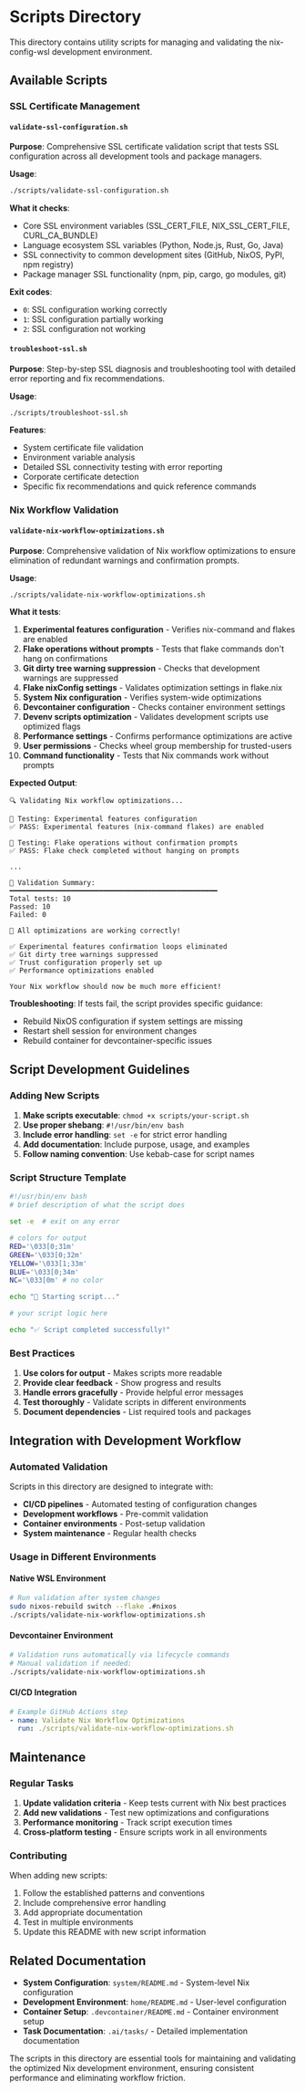 # Scripts Directory

This directory contains utility scripts for managing and validating the nix-config-wsl development environment.

## Available Scripts

### SSL Certificate Management

#### `validate-ssl-configuration.sh`

**Purpose**: Comprehensive SSL certificate validation script that tests SSL configuration across all development tools and package managers.

**Usage**:
```bash
./scripts/validate-ssl-configuration.sh
```

**What it checks**:
- Core SSL environment variables (SSL_CERT_FILE, NIX_SSL_CERT_FILE, CURL_CA_BUNDLE)
- Language ecosystem SSL variables (Python, Node.js, Rust, Go, Java)
- SSL connectivity to common development sites (GitHub, NixOS, PyPI, npm registry)
- Package manager SSL functionality (npm, pip, cargo, go modules, git)

**Exit codes**:
- `0`: SSL configuration working correctly
- `1`: SSL configuration partially working
- `2`: SSL configuration not working

#### `troubleshoot-ssl.sh`

**Purpose**: Step-by-step SSL diagnosis and troubleshooting tool with detailed error reporting and fix recommendations.

**Usage**:
```bash
./scripts/troubleshoot-ssl.sh
```

**Features**:
- System certificate file validation
- Environment variable analysis
- Detailed SSL connectivity testing with error reporting
- Corporate certificate detection
- Specific fix recommendations and quick reference commands

### Nix Workflow Validation

#### `validate-nix-workflow-optimizations.sh`

**Purpose**: Comprehensive validation of Nix workflow optimizations to ensure elimination of redundant warnings and confirmation prompts.

**Usage**:
```bash
./scripts/validate-nix-workflow-optimizations.sh
```

**What it tests**:
1. **Experimental features configuration** - Verifies nix-command and flakes are enabled
2. **Flake operations without prompts** - Tests that flake commands don't hang on confirmations
3. **Git dirty tree warning suppression** - Checks that development warnings are suppressed
4. **Flake nixConfig settings** - Validates optimization settings in flake.nix
5. **System Nix configuration** - Verifies system-wide optimizations
6. **Devcontainer configuration** - Checks container environment settings
7. **Devenv scripts optimization** - Validates development scripts use optimized flags
8. **Performance settings** - Confirms performance optimizations are active
9. **User permissions** - Checks wheel group membership for trusted-users
10. **Command functionality** - Tests that Nix commands work without prompts

**Expected Output**:
```
🔍 Validating Nix workflow optimizations...

🧪 Testing: Experimental features configuration
✅ PASS: Experimental features (nix-command flakes) are enabled

🧪 Testing: Flake operations without confirmation prompts
✅ PASS: Flake check completed without hanging on prompts

...

🏁 Validation Summary:
━━━━━━━━━━━━━━━━━━━━━━━━━━━━━━━━━━━━━━━━━━━━━━━━━━━
Total tests: 10
Passed: 10
Failed: 0

🎉 All optimizations are working correctly!

✅ Experimental features confirmation loops eliminated
✅ Git dirty tree warnings suppressed
✅ Trust configuration properly set up
✅ Performance optimizations enabled

Your Nix workflow should now be much more efficient!
```

**Troubleshooting**:
If tests fail, the script provides specific guidance:
- Rebuild NixOS configuration if system settings are missing
- Restart shell session for environment changes
- Rebuild container for devcontainer-specific issues

## Script Development Guidelines

### Adding New Scripts

1. **Make scripts executable**: `chmod +x scripts/your-script.sh`
2. **Use proper shebang**: `#!/usr/bin/env bash`
3. **Include error handling**: `set -e` for strict error handling
4. **Add documentation**: Include purpose, usage, and examples
5. **Follow naming convention**: Use kebab-case for script names

### Script Structure Template

```bash
#!/usr/bin/env bash
# brief description of what the script does

set -e  # exit on any error

# colors for output
RED='\033[0;31m'
GREEN='\033[0;32m'
YELLOW='\033[1;33m'
BLUE='\033[0;34m'
NC='\033[0m' # no color

echo "🚀 Starting script..."

# your script logic here

echo "✅ Script completed successfully!"
```

### Best Practices

1. **Use colors for output** - Makes scripts more readable
2. **Provide clear feedback** - Show progress and results
3. **Handle errors gracefully** - Provide helpful error messages
4. **Test thoroughly** - Validate scripts in different environments
5. **Document dependencies** - List required tools and packages

## Integration with Development Workflow

### Automated Validation

Scripts in this directory are designed to integrate with:
- **CI/CD pipelines** - Automated testing of configuration changes
- **Development workflows** - Pre-commit validation
- **Container environments** - Post-setup validation
- **System maintenance** - Regular health checks

### Usage in Different Environments

#### Native WSL Environment
```bash
# Run validation after system changes
sudo nixos-rebuild switch --flake .#nixos
./scripts/validate-nix-workflow-optimizations.sh
```

#### Devcontainer Environment
```bash
# Validation runs automatically via lifecycle commands
# Manual validation if needed:
./scripts/validate-nix-workflow-optimizations.sh
```

#### CI/CD Integration
```yaml
# Example GitHub Actions step
- name: Validate Nix Workflow Optimizations
  run: ./scripts/validate-nix-workflow-optimizations.sh
```

## Maintenance

### Regular Tasks

1. **Update validation criteria** - Keep tests current with Nix best practices
2. **Add new validations** - Test new optimizations and configurations
3. **Performance monitoring** - Track script execution times
4. **Cross-platform testing** - Ensure scripts work in all environments

### Contributing

When adding new scripts:
1. Follow the established patterns and conventions
2. Include comprehensive error handling
3. Add appropriate documentation
4. Test in multiple environments
5. Update this README with new script information

## Related Documentation

- **System Configuration**: `system/README.md` - System-level Nix configuration
- **Development Environment**: `home/README.md` - User-level configuration
- **Container Setup**: `.devcontainer/README.md` - Container environment setup
- **Task Documentation**: `.ai/tasks/` - Detailed implementation documentation

The scripts in this directory are essential tools for maintaining and validating the optimized Nix development environment, ensuring consistent performance and eliminating workflow friction.
